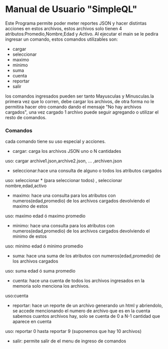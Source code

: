 # Manual de Usuario "SimpleQL"
Este Programa permite poder meter reportes JSON y hacer distintas acciones en estos archivos, estos archivos solo tienen 4 atributos:Promedio,Nombre,Edad y Activo.
Al ejecutar el main se le pedira ingresar un comando, estos comandos utilizables son:
 * cargar
 * seleccionar
 * maximo
 * minimo
 * suma
 * cuenta
 * reportar
 * salir
 
los comandos ingresados pueden ser tanto Mayusculas y Minusculas.la primera vez que lo corren, debe cargar los archivos, de otra forma no le permitira hacer otro 
comando dando el mensaje "No hay archivos cargados", una vez cargado 1 archivo puede seguir agregando o utilizar el resto de comandos.

### **Comandos**
cada comando tiene su uso especial y acciones.
* cargar: carga los archivos JSON uno o N cantidades

uso: cargar archive1.json,archive2.json, ... ,archiven.json
 * seleccionar:hace una consulta de alguno o todos los atributos cargados
 
 uso: seleccionar * (para seleccionar todos) , seleccionar nombre,edad,activo
 * maximo: hace una consulta para  los atributos con numeros(edad,promedio) de los archivos cargados devolviendo el maximo de estos
 
 uso: maximo edad ó maximo promedio
 * minimo: hace una consulta para  los atributos con numeros(edad,promedio) de los archivos cargados devolviendo el minimo de estos
 
 uso: minimo edad ó minimo promedio
 * suma: hace una suma de  los atributos con numeros(edad,promedio) de los archivos cargados 
 
 uso: suma edad ó suma promedio
 * cuenta: hace una cuenta de todos los archivos ingresados en la memoria solo menciona los archivos.
 
 uso:cuenta
 * reportar: hace un reporte de un archivo generando un html y abriendolo, se accede mencionando el numero de archivo que es
 en la cuenta sabemos cuantos archivos hay, solo se cuenta de 0 a N-1 cantidad que aparece en cuenta
 
 uso: reportar 0 hasta reportar 9 (suponemos que hay 10 archivos)
 * salir: permite salir de el menu de ingreso de comandos


